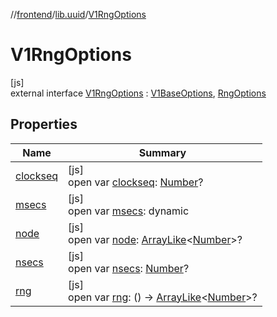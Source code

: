 //[frontend](../../../index.md)/[lib.uuid](../index.md)/[V1RngOptions](index.md)

# V1RngOptions

[js]\
external interface [V1RngOptions](index.md) : [V1BaseOptions](../-v1-base-options/index.md), [RngOptions](../-rng-options/index.md)

## Properties

| Name | Summary |
|---|---|
| [clockseq](../-v1-base-options/clockseq.md) | [js]<br>open var [clockseq](../-v1-base-options/clockseq.md): [Number](https://kotlinlang.org/api/latest/jvm/stdlib/kotlin/-number/index.html)? |
| [msecs](../-v1-base-options/msecs.md) | [js]<br>open var [msecs](../-v1-base-options/msecs.md): dynamic |
| [node](../-v1-base-options/node.md) | [js]<br>open var [node](../-v1-base-options/node.md): [ArrayLike](../../lib.tsstdlib/-array-like/index.md)&lt;[Number](https://kotlinlang.org/api/latest/jvm/stdlib/kotlin/-number/index.html)&gt;? |
| [nsecs](../-v1-base-options/nsecs.md) | [js]<br>open var [nsecs](../-v1-base-options/nsecs.md): [Number](https://kotlinlang.org/api/latest/jvm/stdlib/kotlin/-number/index.html)? |
| [rng](../-rng-options/rng.md) | [js]<br>open var [rng](../-rng-options/rng.md): () -&gt; [ArrayLike](../../lib.tsstdlib/-array-like/index.md)&lt;[Number](https://kotlinlang.org/api/latest/jvm/stdlib/kotlin/-number/index.html)&gt;? |
